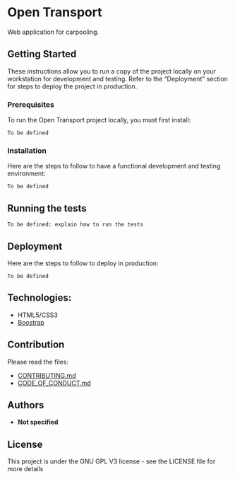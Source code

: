 # Open Transport

Web application for carpooling.

## Getting Started

These instructions allow you to run a copy of the project locally on your workstation for development and testing. Refer to the “Deployment” section for steps to deploy the project in production.

### Prerequisites

To run the Open Transport project locally, you must first install:

```
To be defined

```

### Installation

Here are the steps to follow to have a functional development and testing environment:


```
To be defined
```



## Running the tests

```
To be defined: explain how to run the tests
```


## Deployment

Here are the steps to follow to deploy in production:

```
To be defined
```

## Technologies:

* HTML5/CSS3
* [Boostrap](https://getbootstrap.com/)

## Contribution

Please read the files:
* [CONTRIBUTING.md](https://github.com/OpenClassrooms-Student-Center/7688581-Expert-Git-GitHub/blob/main/CONTRIBUTING.md)
* [CODE_OF_CONDUCT.md](https://github.com/OpenClassrooms-Student-Center/7688581-Expert-Git-GitHub/blob/main/CONTRIBUTING.md) 

## Authors

* **Not specified**

## License

This project is under the GNU GPL V3 license - see the LICENSE file for more details
